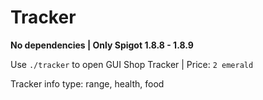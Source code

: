 # Tracker

**No dependencies | Only Spigot 1.8.8 - 1.8.9**

Use `./tracker` to open GUI Shop Tracker | Price: `2 emerald`

Tracker info type: range, health, food


